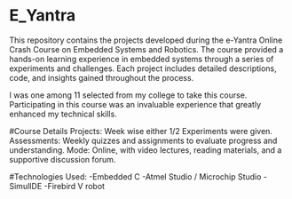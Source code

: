 # E_Yantra
This repository contains the projects developed during the e-Yantra Online Crash Course on Embedded Systems and Robotics. The course provided a hands-on learning experience in embedded systems through a series of experiments and challenges. Each project includes detailed descriptions, code, and insights gained throughout the process.

I was one among 11 selected from my college to take this course. Participating in this course was an invaluable experience that greatly enhanced my technical skills. 

#Course Details
Projects: Week wise either 1/2 Experiments were given. 
Assessments: Weekly quizzes and assignments to evaluate progress and understanding.
Mode: Online, with video lectures, reading materials, and a supportive discussion forum.

#Technologies Used:
-Embedded C
-Atmel Studio / Microchip Studio
-SimulIDE
-Firebird V robot
